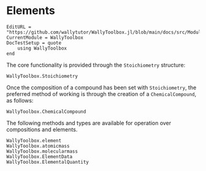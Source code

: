 # Elements

```@meta
EditURL = "https://github.com/wallytutor/WallyToolbox.jl/blob/main/docs/src/Modules/WallyToolbox/elements.md"
CurrentModule = WallyToolbox
DocTestSetup = quote
    using WallyToolbox
end
```

The core functionality is provided through the `Stoichiometry` structure:

```@docs
WallyToolbox.Stoichiometry
```

Once the composition of a compound has been set with `Stoichiometry`, the preferred method of working is through the creation of a `ChemicalCompound`, as follows:

```@docs
WallyToolbox.ChemicalCompound
```

The following methods and types are available for operation over compositions and elements.

```@docs
WallyToolbox.element
WallyToolbox.atomicmass
WallyToolbox.molecularmass
WallyToolbox.ElementData
WallyToolbox.ElementalQuantity
```
